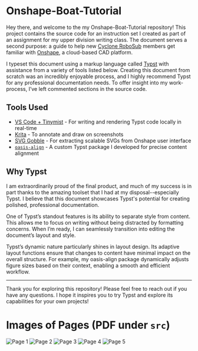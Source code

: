 # Onshape-Boat-Tutorial
Hey there, and welcome to the my Onshape-Boat-Tutorial repository! This project contains the source code for an instruction set I created as part of an assignment for my upper division writing class. The document serves a second purpose: a guide to help new [Cyclone RoboSub](https://cyclone-robosub.github.io/) members get familiar with [Onshape](https://cad.onshape.com/), a cloud-based CAD platform.

I typeset this document using a markup language called [Typst](https://typst.app/) with assistance from a variety of tools listed below. Creating this document from scratch was an incredibly enjoyable process, and I highly recommend Typst for any professional documentation needs. To offer insight into my work-process, I’ve left commented sections in the source code.

## Tools Used
- [VS Code + Tinymist](https://github.com/Myriad-Dreamin/tinymist) - For writing and rendering Typst code locally in real-time
- [Krita](https://krita.org/en/) - To annotate and draw on screenshots
- [SVG Gobble](https://github.com/rossmoody/svg-gobbler) - For extracting scalable SVGs from Onshape user interface
- [`oasis-align`](https://github.com/jdpieck/oasis-align) - A custom Typst package I developed for precise content alignment

## Why Typst
I am extraordinarily proud of the final product, and much of my success is in part thanks to the amazing toolset that I had at my disposal--especially Typst. I believe that this document showcases Typst's potential for creating polished, professional documentation.

One of Typst’s standout features is its ability to separate style from content. This allows me to focus on writing without being distracted by formatting concerns. When I’m ready, I can seamlessly transition into editing the document’s layout and style.

Typst’s dynamic nature particularly shines in layout design. Its adaptive layout functions ensure that changes to content have minimal impact on the overall structure. For example, my oasis-align package dynamically adjusts figure sizes based on their context, enabling a smooth and efficient workflow.

---
Thank you for exploring this repository! Please feel free to reach out if you have any questions. I hope it inspires you to try Typst and explore its capabilities for your own projects!

# Images of Pages (PDF under `src`)
![Page 1](renders/Onshape-Boat-Tutorial_page-1-of-5.png)
![Page 2](renders/Onshape-Boat-Tutorial_page-2-of-5.png)
![Page 3](renders/Onshape-Boat-Tutorial_page-3-of-5.png)
![Page 4](renders/Onshape-Boat-Tutorial_page-4-of-5.png)
![Page 5](renders/Onshape-Boat-Tutorial_page-5-of-5.png)


<!--
# Todo
- [x] Add arrows
- [x] Fix first image numbering
- [x] Change dim image to include setting dim
- [x] remove headers from figure 7 and 8
- [x] move sketch done to figure 9

## If there is time
- [x] Clean up images 
- [x] Add button icons (probably needs a package)
- [ ] Add lines between figures aligned together
-->

